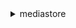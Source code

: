 <details>

<summary>
mediastore
</summary>

- <details><summary>create-container</summary>

  * --container-name
  * --tags
  * --cli-input-json
  * --cli-input-yaml
  * --generate-cli-skeleton


- <details><summary>delete-container</summary>

  * --container-name
  * --cli-input-json
  * --cli-input-yaml
  * --generate-cli-skeleton


- <details><summary>delete-container-policy</summary>

  * --container-name
  * --cli-input-json
  * --cli-input-yaml
  * --generate-cli-skeleton


- <details><summary>delete-cors-policy</summary>

  * --container-name
  * --cli-input-json
  * --cli-input-yaml
  * --generate-cli-skeleton


- <details><summary>delete-lifecycle-policy</summary>

  * --container-name
  * --cli-input-json
  * --cli-input-yaml
  * --generate-cli-skeleton


- <details><summary>delete-metric-policy</summary>

  * --container-name
  * --cli-input-json
  * --cli-input-yaml
  * --generate-cli-skeleton


- <details><summary>describe-container</summary>

  * --container-name
  * --cli-input-json
  * --cli-input-yaml
  * --generate-cli-skeleton


- <details><summary>get-container-policy</summary>

  * --container-name
  * --cli-input-json
  * --cli-input-yaml
  * --generate-cli-skeleton


- <details><summary>get-cors-policy</summary>

  * --container-name
  * --cli-input-json
  * --cli-input-yaml
  * --generate-cli-skeleton


- <details><summary>get-lifecycle-policy</summary>

  * --container-name
  * --cli-input-json
  * --cli-input-yaml
  * --generate-cli-skeleton


- <details><summary>get-metric-policy</summary>

  * --container-name
  * --cli-input-json
  * --cli-input-yaml
  * --generate-cli-skeleton


- <details><summary>help</summary>

  * 


- <details><summary>list-containers</summary>

  * --cli-input-json
  * --cli-input-yaml
  * --starting-token
  * --page-size
  * --max-items
  * --generate-cli-skeleton


- <details><summary>list-tags-for-resource</summary>

  * --resource
  * --cli-input-json
  * --cli-input-yaml
  * --generate-cli-skeleton


- <details><summary>put-container-policy</summary>

  * --container-name
  * --policy
  * --cli-input-json
  * --cli-input-yaml
  * --generate-cli-skeleton


- <details><summary>put-cors-policy</summary>

  * --container-name
  * --cors-policy
  * --cli-input-json
  * --cli-input-yaml
  * --generate-cli-skeleton


- <details><summary>put-lifecycle-policy</summary>

  * --container-name
  * --lifecycle-policy
  * --cli-input-json
  * --cli-input-yaml
  * --generate-cli-skeleton


- <details><summary>put-metric-policy</summary>

  * --container-name
  * --metric-policy
  * --cli-input-json
  * --cli-input-yaml
  * --generate-cli-skeleton


- <details><summary>start-access-logging</summary>

  * --container-name
  * --cli-input-json
  * --cli-input-yaml
  * --generate-cli-skeleton


- <details><summary>stop-access-logging</summary>

  * --container-name
  * --cli-input-json
  * --cli-input-yaml
  * --generate-cli-skeleton


- <details><summary>tag-resource</summary>

  * --resource
  * --tags
  * --cli-input-json
  * --cli-input-yaml
  * --generate-cli-skeleton


- <details><summary>untag-resource</summary>

  * --resource
  * --tag-keys
  * --cli-input-json
  * --cli-input-yaml
  * --generate-cli-skeleton


</details>


